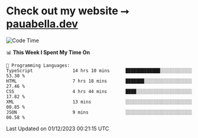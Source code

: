 # Check out my website ⭢ [pauabella.dev](https://pauabella.dev)

<!--START_SECTION:waka-->
![Code Time](http://img.shields.io/badge/Code%20Time-2%2C728%20hrs%2039%20mins-blue)

📊 **This Week I Spent My Time On** 

```text
💬 Programming Languages: 
TypeScript               14 hrs 10 mins      █████████████░░░░░░░░░░░░   53.30 % 
HTML                     7 hrs 18 mins       ███████░░░░░░░░░░░░░░░░░░   27.46 % 
CSS                      4 hrs 44 mins       ████░░░░░░░░░░░░░░░░░░░░░   17.82 % 
XML                      13 mins             ░░░░░░░░░░░░░░░░░░░░░░░░░   00.85 % 
JSON                     9 mins              ░░░░░░░░░░░░░░░░░░░░░░░░░   00.58 % 
```


 Last Updated on 01/12/2023 00:21:15 UTC
<!--END_SECTION:waka-->
